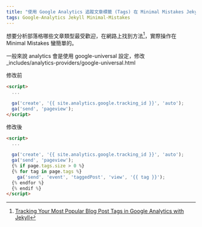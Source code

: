 ```yaml
---
title: "使用 Google Analytics 追蹤文章標籤 (Tags) 在 Minimal Mistakes Jekyll Theme"
tags: Google-Analytics Jekyll Minimal-Mistakes
---
```


想要分析部落格哪些文章類型最受歡迎，在網路上找到方法[^1]，實際操作在 Minimal Mistakes 蠻簡單的。

一般來說 analytics 會是使用 google-universal 設定，修改 _includes/analytics-providers/google-universal.html

修改前

```html
<script>
  ...

  ga('create', '{{ site.analytics.google.tracking_id }}', 'auto');
  ga('send', 'pageview');
</script>
```

修改後

```html
<script>
  ...

  ga('create', '{{ site.analytics.google.tracking_id }}', 'auto');
  ga('send', 'pageview');
  {% if page.tags.size > 0 %}
  {% for tag in page.tags %}
    ga('send', 'event', 'taggedPost', 'view', '{{ tag }}');
  {% endfor %}
  {% endif %}
</script>
```


[^1]:[Tracking Your Most Popular Blog Post Tags in Google Analytics with Jekyll](https://maxchadwick.xyz/blog/tracking-your-most-popular-blog-post-tags-in-google-analytics-with-jekyll)